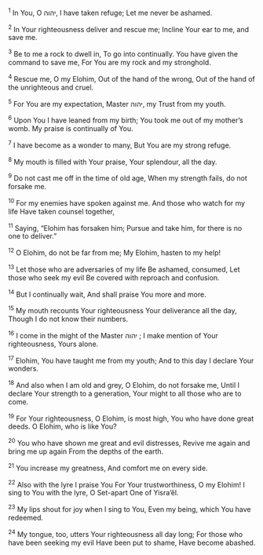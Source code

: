 <sup>1</sup> In You, O יהוה, I have taken refuge; Let me never be ashamed.

<sup>2</sup> In Your righteousness deliver and rescue me; Incline Your ear to me, and save me.

<sup>3</sup> Be to me a rock to dwell in, To go into continually. You have given the command to save me, For You are my rock and my stronghold.

<sup>4</sup> Rescue me, O my Elohim, Out of the hand of the wrong, Out of the hand of the unrighteous and cruel.

<sup>5</sup> For You are my expectation, Master יהוה, my Trust from my youth.

<sup>6</sup> Upon You I have leaned from my birth; You took me out of my mother’s womb. My praise is continually of You.

<sup>7</sup> I have become as a wonder to many, But You are my strong refuge.

<sup>8</sup> My mouth is filled with Your praise, Your splendour, all the day.

<sup>9</sup> Do not cast me off in the time of old age, When my strength fails, do not forsake me.

<sup>10</sup> For my enemies have spoken against me. And those who watch for my life Have taken counsel together,

<sup>11</sup> Saying, “Elohim has forsaken him; Pursue and take him, for there is no one to deliver.”

<sup>12</sup> O Elohim, do not be far from me; My Elohim, hasten to my help!

<sup>13</sup> Let those who are adversaries of my life Be ashamed, consumed, Let those who seek my evil Be covered with reproach and confusion.

<sup>14</sup> But I continually wait, And shall praise You more and more.

<sup>15</sup> My mouth recounts Your righteousness Your deliverance all the day, Though I do not know their numbers.

<sup>16</sup> I come in the might of the Master יהוה ; I make mention of Your righteousness, Yours alone.

<sup>17</sup> Elohim, You have taught me from my youth; And to this day I declare Your wonders.

<sup>18</sup> And also when I am old and grey, O Elohim, do not forsake me, Until I declare Your strength to a generation, Your might to all those who are to come.

<sup>19</sup> For Your righteousness, O Elohim, is most high, You who have done great deeds. O Elohim, who is like You?

<sup>20</sup> You who have shown me great and evil distresses, Revive me again and bring me up again From the depths of the earth.

<sup>21</sup> You increase my greatness, And comfort me on every side.

<sup>22</sup> Also with the lyre I praise You For Your trustworthiness, O my Elohim! I sing to You with the lyre, O Set-apart One of Yisra’ĕl.

<sup>23</sup> My lips shout for joy when I sing to You, Even my being, which You have redeemed.

<sup>24</sup> My tongue, too, utters Your righteousness all day long; For those who have been seeking my evil Have been put to shame, Have become abashed.

